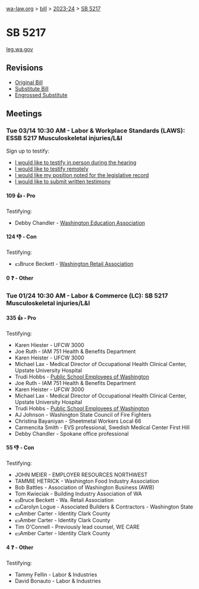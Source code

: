 [wa-law.org](/) > [bill](/bill/) > [2023-24](/bill/2023-24/) > [SB 5217](/bill/2023-24/sb/5217/)

# SB 5217
[leg.wa.gov](https://app.leg.wa.gov/billsummary?BillNumber=5217&Year=2023&Initiative=false)

## Revisions
* [Original Bill](1/)
* [Substitute Bill](S/)
* [Engrossed Substitute](S.E/)

## Meetings
### Tue 03/14 10:30 AM - Labor & Workplace Standards (LAWS): ESSB 5217 Musculoskeletal injuries/L&I
Sign up to testify:
* [I would like to testify in person during the hearing](https://app.leg.wa.gov/csi/Testifier/Add?chamber=House&mId=31022&aId=153324&caId=22041&tId=1)
* [I would like to testify remotely](https://app.leg.wa.gov/csi/Testifier/Add?chamber=House&mId=31022&aId=153324&caId=22041&tId=2)
* [I would like my position noted for the legislative record](https://app.leg.wa.gov/csi/Testifier/Add?chamber=House&mId=31022&aId=153324&caId=22041&tId=3)
* [I would like to submit written testimony](https://app.leg.wa.gov/csi/Testifier/Add?chamber=House&mId=31022&aId=153324&caId=22041&tId=4)

#### 109 👍 - Pro
Testifying:
* Debby Chandler - [Washington Education Association](/org/washington_education_association/)

#### 124 👎 - Con
Testifying:
* 💵Bruce Beckett - [Washington Retail Association](/org/washington_retail_association/)

#### 0 ❓ - Other

### Tue 01/24 10:30 AM - Labor & Commerce (LC): SB 5217 Musculoskeletal injuries/L&I
#### 335 👍 - Pro
Testifying:
* Karen Hiester - UFCW 3000
* Joe Ruth - IAM 751 Health & Benefits Department
* Karen Heister - UFCW 3000
* Michael Lax - Medical Director of Occupational Health Clinical Center, Upstate University Hospital
* Trudi Hobbs - [Public School Employees of Washington](/org/public_school_employees_of_washington/)
* Joe Ruth - IAM 751 Health & Benefits Department
* Karen Heister - UFCW 3000
* Michael Lax - Medical Director of Occupational Health Clinical Center, Upstate University Hospital
* Trudi Hobbs - [Public School Employees of Washington](/org/public_school_employees_of_washington/)
* AJ Johnson - Washington State Council of Fire Fighters
* Christina Bayaniyan - Sheetmetal Workers Local 66
* Carmencita Smith - EVS professional, Swedish Medical Center First Hill
* Debby Chandler - Spokane office professional

#### 55 👎 - Con
Testifying:
* JOHN MEIER - EMPLOYER RESOURCES NORTHWEST
* TAMMIE HETRICK - Washington Food Industry Association
* Bob Battles - Association of Washington Business (AWB)
* Tom Kwieciak - Building Industry Association of WA
* 💵Bruce Beckett - Wa. Retail Association
* 💵Carolyn Logue - Associated Builders & Contractors - Washington State
* 💵Amber Carter - Identity Clark County
* 💵Amber Carter - Identity Clark County
* Tim O'Connell - Previously lead counsel, WE CARE
* 💵Amber Carter - Identity Clark County

#### 4 ❓ - Other
Testifying:
* Tammy Fellin - Labor & Industries
* David Bonauto - Labor & Industries
